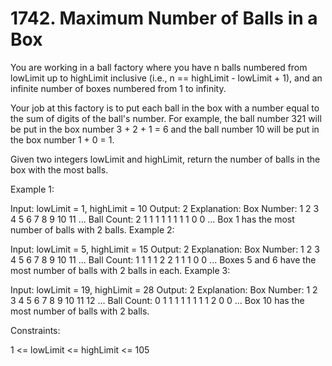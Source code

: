 # 1742. Maximum Number of Balls in a Box
You are working in a ball factory where you have n balls numbered from lowLimit up to highLimit inclusive (i.e., n == highLimit - lowLimit + 1), and an infinite number of boxes numbered from 1 to infinity.

Your job at this factory is to put each ball in the box with a number equal to the sum of digits of the ball's number. For example, the ball number 321 will be put in the box number 3 + 2 + 1 = 6 and the ball number 10 will be put in the box number 1 + 0 = 1.

Given two integers lowLimit and highLimit, return the number of balls in the box with the most balls.

 

Example 1:

Input: lowLimit = 1, highLimit = 10
Output: 2
Explanation:
Box Number:  1 2 3 4 5 6 7 8 9 10 11 ...
Ball Count:  2 1 1 1 1 1 1 1 1 0  0  ...
Box 1 has the most number of balls with 2 balls.
Example 2:

Input: lowLimit = 5, highLimit = 15
Output: 2
Explanation:
Box Number:  1 2 3 4 5 6 7 8 9 10 11 ...
Ball Count:  1 1 1 1 2 2 1 1 1 0  0  ...
Boxes 5 and 6 have the most number of balls with 2 balls in each.
Example 3:

Input: lowLimit = 19, highLimit = 28
Output: 2
Explanation:
Box Number:  1 2 3 4 5 6 7 8 9 10 11 12 ...
Ball Count:  0 1 1 1 1 1 1 1 1 2  0  0  ...
Box 10 has the most number of balls with 2 balls.
 

Constraints:

1 <= lowLimit <= highLimit <= 105
